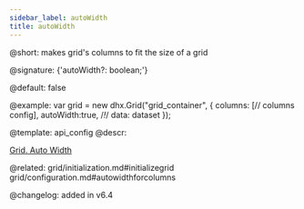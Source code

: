 ```yaml
---
sidebar_label: autoWidth
title: autoWidth
---          
```


@short: makes grid's columns to fit the size of a grid

@signature: {'autoWidth?: boolean;'}

@default: false

@example: 
var grid = new dhx.Grid("grid_container", {
    columns: [// columns config],
    autoWidth:true, /*!*/
    data: dataset
});


@template:	api_config
@descr: 

[Grid. Auto Width](https://snippet.dhtmlx.com/4as4y3l4)

@related: grid/initialization.md#initializegrid
grid/configuration.md#autowidthforcolumns

@changelog: added in v6.4

